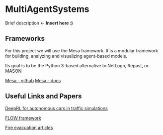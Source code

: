 # MultiAgentSystems
Brief description <- **Insert here :)**
## Frameworks

For this project we will use the Mesa framework. It is a modular framework for building, analyzing and visualizing agent-based models.

Its goal is to be the Python 3-based alternative to NetLogo, Repast, or MASON

[Mesa - github](https://github.com/projectmesa/mesa)
[Mesa - docs](https://mesa.readthedocs.io/en/master/overview.html)

## Useful Links and Papers

[DeepRL for autonomous cars in traffic simulations](https://www.wired.com/wiredinsider/2019/08/autonomous-vehicles-answer-growing-traffic-woes/?utm_source=twitter&utm_medium=social&utm_campaign=paid-spon-aws&utm_brand=wired&utm_social-type=paid)

[FLOW framework](https://flow-project.github.io/)

[Fire evacuation articles](https://drive.google.com/open?id=1HMzqJxqz3AQLu_tjEEDJ6bSJO-sjNtLn)



